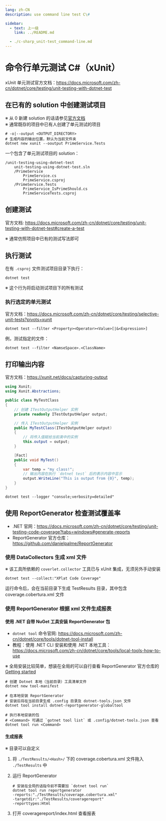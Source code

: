```yaml
---
lang: zh-CN
description: use command line test C\#

sidebar: 
  - text: 上一级
    link: ../README.md

  - ./c-sharp_unit-test_command-line.md
---
```

# 命令行单元测试 C#（xUnit）

xUnit 单元测试官方文档：<https://docs.microsoft.com/zh-cn/dotnet/core/testing/unit-testing-with-dotnet-test>

## 在已有的 solution 中创建测试项目

※ 从 0 新建 solution 的话请参见[官方文档](https://docs.microsoft.com/zh-cn/dotnet/core/testing/unit-testing-with-dotnet-test#create-the-solution)  
※ 通常既存的项目中已有人创建了单元测试的项目

```shell
# -o|--output <OUTPUT_DIRECTORY>
# 生成内容的输出位置，默认为当前文件夹
dotnet new xunit --ooutput PrimeService.Tests
```

一个包含了单元测试项目的 solution：

```shell
/unit-testing-using-dotnet-test
    unit-testing-using-dotnet-test.sln
    /PrimeService
        PrimeService.cs
        PrimeService.csproj
    /PrimeService.Tests
        PrimeService_IsPrimeShould.cs
        PrimeServiceTests.csproj
```

## 创建测试

官方文档: <https://docs.microsoft.com/zh-cn/dotnet/core/testing/unit-testing-with-dotnet-test#create-a-test>

※ 通常仿照项目中已有的测试写法即可

## 执行测试

在有 `.csproj` 文件测试项目目录下执行：

```shell
dotnet test
```

※ 这个行为将启动测试项目下的所有测试

### 执行选定的单元测试

官方文档：<https://docs.microsoft.com/zh-cn/dotnet/core/testing/selective-unit-tests?pivots=xunit>

```shell
dotnet test --filter <Property><Operator><Value>[|&<Expression>]
```

例，测试指定的文件：

```shell
dotnet test --filter <NamseSpace>.<ClassName>
```

## 打印输出内容

官方文档：<https://xunit.net/docs/capturing-output>

```c#
using Xunit;
using Xunit.Abstractions;

public class MyTestClass
{
    // 创建 ITestOutputHelper 实例
    private readonly ITestOutputHelper output;

    // 传入 ITestOutputHelper 实例
    public MyTestClass(ITestOutputHelper output)
    {
        // 将传入值赋给当前类中的实例
        this.output = output;
    }

    [Fact]
    public void MyTest()
    {
        var temp = "my class!";
        // 输出内容在执行 `dotnet test` 后的表示内容中显示
        output.WriteLine("This is output from {0}", temp);
    }
}
```

```shell
dotnet test --logger "console;verbosity=detailed"
```

## 使用 ReportGenerator 检查测试覆盖率

- .NET 官网：<https://docs.microsoft.com/zh-cn/dotnet/core/testing/unit-testing-code-coverage?tabs=windows#generate-reports>
- ReportGenerator 官方仓库：<https://github.com/danielpalme/ReportGenerator>

### 使用 DataCollectors 生成 xml 文件

※ 该工具所依赖的 `coverlet.collector` 工具已与 xUnit 集成，无须另外手动安装

```shell
dotnet test --collect:"XPlat Code Coverage"
```

运行命令后，会在当前目录下生成 TestResults 目录，其中包含 coverage.cobertura.xml 文件

### 使用 ReportGenerator 根据 xml 文件生成报表

#### 使用 .NET 自带 NuGet 工具安装 ReportGenerator 包

- `dotnet tool` 命令官网: <https://docs.microsoft.com/zh-cn/dotnet/core/tools/dotnet-tool-install>
- 教程：使用 .NET CLI 安装和使用 .NET 本地工具：<https://docs.microsoft.com/zh-cn/dotnet/core/tools/local-tools-how-to-use>

※ 全局安装比较简单，想装在全局的可以自行查看 ReportGenerator 官方仓库的 [Getting started](https://github.com/danielpalme/ReportGenerator#install-the-package-matching-your-platform-and-needs)

```shell
# 创建 Dotnet 本地（当前目录）工具清单文件
dotnet new tool-manifest

# 在本地安装 ReportGenerator
# 安装后将在当前目录生成 .config 目录及 dotnet-tools.json 文件
dotnet tool install dotnet-reportgenerator-globaltool

# 执行本地安装的包
# <Command> 可通过 `gotnet tool list` 或 .config/dotnet-tools.json 查看
dotnet tool run <Command>
```

#### 生成报表

※ 目录可以自定义

1. 将 `./TestResults/<Hash>/` 下的 coverage.cobertura.xml 文件拖入 `./TestResults` 中

2. 运行 ReportGenerator

   ```shell
   # 安装在全局的话指令前不需要加 `dotnet tool run`
   dotnet tool run reportgenerator
   -reports:"./TestResults/coverage.cobertura.xml"
   -targetdir:"./TestResults/coveragereport"
   -reporttypes:Html
   ```

3. 打开 coveragereport/index.html 查看报表
